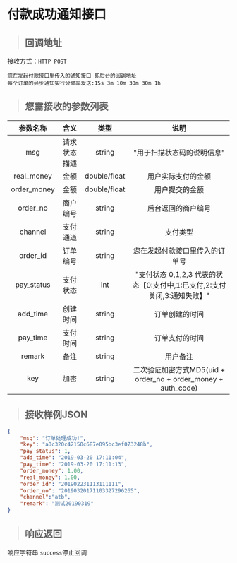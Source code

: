 # 付款成功通知接口

> ## 回调地址

接收方式：`HTTP POST`

    您在发起付款接口里传入的通知接口 即后台的回调地址
    每个订单的异步通知实行分频率发送:15s 3m 10m 30m 30m 1h

>## 您需接收的参数列表

参数名称|含义|类型|说明
:--:|:--:|:--:|:--:
msg|请求状态描述|string|"用于扫描状态码的说明信息"
real_money|金额|double/float|用户实际支付的金额
order_money|金额|double/float|用户提交的金额
order_no|商户编号|string|后台返回的商户编号
channel|支付通道|string|支付类型
order_id|订单编号|string|您在发起付款接口里传入的订单号
pay_status|支付状态|int|"支付状态 0,1,2,3 代表的状态【0:支付中,1:已支付,2:支付关闭,3:通知失败】"
add_time|创建时间|string|订单创建的时间
pay_time|支付时间|string|订单支付的时间
remark|备注|string|用户备注
key|加密|string|二次验证加密方式MD5(uid + order_no + order_money + auth_code)

>## 接收样例JSON

```json
{
    "msg": "订单处理成功!",
    "key": "a0c320c42150c687e095bc3ef073248b",
    "pay_status": 1,
    "add_time": "2019-03-20 17:11:04",
    "pay_time": "2019-03-20 17:11:13",
    "order_money": 1.00,
    "real_money": 1.00,
    "order_id": "201902231113111111",
    "order_no": "20190320171103327296265",
    "channel":"atb",
    "remark": "测试20190319"
}
```
>## 响应返回


响应字符串 ``success``停止回调







